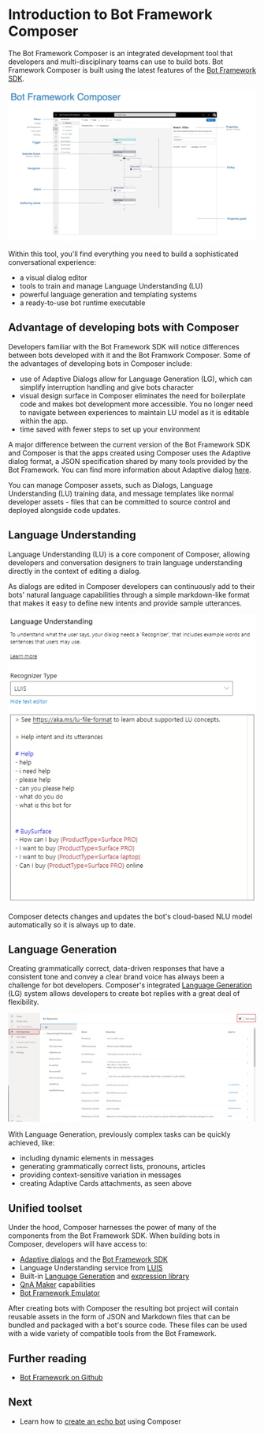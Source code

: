 # Introduction to Bot Framework Composer
The Bot Framework Composer is an integrated development tool that developers and multi-disciplinary teams can use to build bots. Bot Framework Composer is built using the latest features of the [Bot Framework SDK](https://github.com/microsoft/botframework-sdk).

![BF Composer](./media/introduction/composer-overview.png)

 Within this tool, you'll find everything you need to build a sophisticated conversational experience:
* a visual dialog editor 
* tools to train and manage Language Understanding (LU)
* powerful language generation and templating systems
* a ready-to-use bot runtime executable 

## Advantage of developing bots with Composer
Developers familiar with the Bot Framework SDK will notice differences between bots developed with it and the Bot Framwork Composer. Some of the advantages of developing bots in Composer include:
- use of Adaptive Dialogs allow for Language Generation (LG), which can simplify interruption handling and give bots character
- visual design surface in Composer eliminates the need for boilerplate code and makes bot development more accessible. You no longer need to navigate between experiences to maintain LU model as it is editable within the app.
- time saved with fewer steps to set up your environment

A major difference between the current version of the Bot Framework SDK and Composer is that the apps created using Composer uses the Adaptive dialog format, a JSON specification shared by many tools provided by the Bot Framework. You can find more information about Adaptive dialog [here](https://github.com/microsoft/BotBuilder-Samples/tree/master/experimental/adaptive-dialog).

You can manage Composer assets, such as Dialogs, Language Understanding (LU) training data, and message templates like normal developer assets - files that can be committed to source control and deployed alongside code updates.

## Language Understanding

Language Understanding (LU) is a core component of Composer, allowing developers and conversation designers to train language understanding directly in the context of editing a dialog.  

As dialogs are edited in Composer developers can continuously add to their bots' natural language capabilities through a simple markdown-like format that makes it easy to define new intents and provide sample utterances.

![BF Composer NLU](./media/introduction/intro-nlu.png)

 Composer detects changes and updates the bot's cloud-based NLU model automatically so it is always up to date.

## Language Generation

Creating grammatically correct, data-driven responses that have a consistent tone and convey a clear brand voice has always been a challenge for bot developers. Composer's integrated [Language Generation](https://github.com/microsoft/BotBuilder-Samples/tree/master/experimental/language-generation) (LG) system allows developers to create bot replies with a great deal of flexibility.

![BF Composer LG](.//media/language_generation/bot_responses.png)

With Language Generation, previously complex tasks can be quickly achieved, like:
* including dynamic elements in messages
* generating grammatically correct lists, pronouns, articles
* providing context-sensitive variation in messages
* creating Adaptive Cards attachments, as seen above

## Unified toolset

Under the hood, Composer harnesses the power of many of the components from the Bot Framework SDK. When building bots in Composer, developers will have access to:

* [Adaptive dialogs](https://github.com/microsoft/BotBuilder-Samples/tree/master/experimental/adaptive-dialog) and the [Bot Framework SDK](https://github.com/microsoft/botframework-sdk)
* Language Understanding service from [LUIS](https://www.luis.ai/home)
* Built-in [Language Generation](https://github.com/microsoft/BotBuilder-Samples/tree/master/experimental/language-generation) and [expression library](https://github.com/microsoft/BotBuilder-Samples/tree/master/experimental/common-expression-language)
* [QnA Maker](https://www.qnamaker.ai/) capabilities
* [Bot Framework Emulator](https://github.com/microsoft/BotFramework-Emulator)

After creating bots with Composer the resulting bot project will contain reusable assets in the form of JSON and Markdown files that can be bundled and packaged with a bot's source code. These files can be used with a wide variety of compatible tools from the Bot Framework.

## Further reading

* [Bot Framework on Github](https://github.com/microsoft/botframework)

## Next

* Learn how to [create an echo bot](./tutorial-create-echobot.md) using Composer
